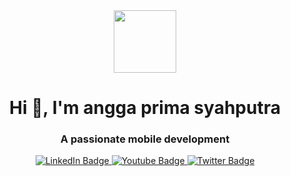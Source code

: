 

<div id="header" align="center">
  <img src="https://user-images.githubusercontent.com/80311292/163717442-98c508d5-7937-4b6c-8f7b-d20a1fc93bd5.gif" width="100"/>
</div>

<h1 align="center">Hi 👋, I'm angga prima syahputra</h1>
<h3 align="center">A passionate mobile development</h3>


<div id="badges" align= "center">
  <a href="in/angga-prima-syahputra
">
    <img src="https://img.shields.io/badge/LinkedIn-blue?style=for-the-badge&logo=linkedin&logoColor=white" alt="LinkedIn Badge"/>
  </a>
  <a href="https://www.instagram.com/angga.psx/">
    <img src="https://img.shields.io/badge/Instagram-E4405F?style=for-the-badge&logo=instagram&logoColor=white" alt="Youtube Badge"/>
  </a>
  <a href="https://twitter.com/anggaps00">
    <img src="https://img.shields.io/badge/Twitter-blue?style=for-the-badge&logo=twitter&logoColor=white" alt="Twitter Badge"/>
  </a>
</div>





<!---
anggaps/anggaps is a ✨ special ✨ repository because its `README.md` (this file) appears on your GitHub profile.
You can click the Preview link to take a look at your changes.
--->



